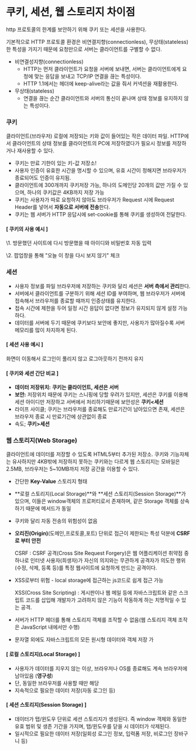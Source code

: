 # 쿠키, 세션, 웹 스토리지 차이점

http 프로토콜의 한계를 보안하기 위해 쿠키 또는 세션을 사용한다.

기본적으로 HTTP 프로토콜 환경은 비연결지향(connectionless), 무상태(stateless)한 특성을 가지기 때문에 요청만으로 서버는 클라이언트를 구별할 수 없다.

- 비연결성지향(connectionless)
  - HTTP는 먼저 클라이언트가 요청을 서버에 보내면, 서버는 클라이언트에게 요청에 맞는 응답을 보내고 TCP/IP 연결을 끊는 특성이다.
  - HTTP 1.1에서는 헤더에 keep-alive라는 값을 줘서 커넥션을 재활용한다.
- 무상태(stateless)
  - 연결을 끊는 순간 클라이언트와 서버의 통신이 끝나며 상태 정보를 유지하지 않는 특성이다.

### **쿠키**

클라이언트(브라우저) 로컬에 저장되는 키와 값이 들어있는 작은 데이터 파일. HTTP에서 클라이언트의 상태 정보를 클라이언트의 PC에 저장하였다가 필요시 정보를 저장하거나 재사용할 수 있다.

- 쿠키는 만료 기한이 있는 키-값 저장소!
- 사용자 인증이 유효한 시간을 명시할 수 있으며, 유효 시간이 정해지면 브라우저가 종료되어도 인증이 유지됨.
- 클라이언트에 300개까지 쿠키저장 가능, 하나의 도메인당 20개의 값만 가질 수 있으며, 하나의 쿠키값은 4KB까지 저장 가능
- 쿠키는 사용자가 따로 요청하지 않아도 브라우저가 Request 시에 Request Header를 넣어서 **자동으로 서버에 전송**한다.
- 쿠키는 웹 서버가 HTTP 응답시에 set-cookie를 통해 쿠키를 생성하여 전달한다.



#### **[ 쿠키의 사용 예시 ]**

\1. 방문했던 사이트에 다시 방문했을 때 아이디와 비밀번호 자동 입력

\2. 팝업창을 통해 "오늘 이 창을 다시 보지 않기" 체크



### **세션**

- 사용자 정보를 파일 브라우저에 저장하는 쿠키와 달리 세션은 **서버 측에서 관리**한다.
- 서버에서 클라이언트를 구분하기 위해 세션 ID를 부여하며, 웹 브라우저가 서버에 접속해서 브라우저를 종료할 때까지 인증상태를 유지한다.
- 접속 시간에 제한을 두어 일정 시간 응답이 없다면 정보가 유지되지 않게 설정 가능하다.
- 데이터를 서버에 두기 때문에 쿠키보다 보안에 좋지만, 사용자가 많아질수록 서버 메모리를 많이 차지하게 된다.

#### **[ 세션 사용 예시 ]**

화면이 이동해서 로그인이 풀리지 않고 로그아웃하기 전까지 유지

#### **[ 쿠키와 세션 간단 비교 ]**

- **데이터 저장위치:** **쿠키는 클라이언트, 세션은 서버**
- **보안:** 저장위치 때문에 쿠키는 스니핑에 당할 우려가 있지만, 세션은 쿠키를 이용해 세션 아이디만 저장하고 서버에서 처리하기때문에 보안성은 **쿠키<세션**
- 라이프 사이클; 쿠키는 브라우저를 종료해도 만료기간이 남아있으면 존재, 세션은 브라우저 종료 시 만료기간에 상관없이 종료
- 속도; **쿠키>세션**

### **웹 스토리지(Web Storage)**

클라이언트에 데이터를 저장할 수 있도록 HTML5부터 추가된 저장소. 쿠키와 기능자체는 유사하지만 4KB밖에 저장하지 못하는 쿠키와는 다르게 웹 스토리지는 모바일은 2.5MB, 브라우저는 5~10MB까지 저장 공간을 이용할 수 있다.

- 간단한 **Key-Value** 스토리지 형태

- **로컬 스토리지(Local Storage)**와 **세션 스토리지(Session Storage)**가 있으며, 이들은 window객체의 프로퍼티로서 존재하며, 같은 Storage 객체를 상속하기 때문에 메서드가 동일

- 쿠키와 달리 자동 전송의 위험성이 없음

- **오리진(Origin)**(도메인,프로토콜,포트) 단위로 접근이 제한되는 특성 덕분에 **CSRF로 부터 안전**

  CSRF : CSRF 공격(Cross Site Request Forgery)은 웹 어플리케이션 취약점 중 하나로 인터넷 사용자(희생자)가 자신의 의지와는 무관하게 공격자가 의도한 행위(수정, 삭제, 등록 등)를 특정 웹사이트에 요청하게 만드는 공격이다.

- XSS로부터 위험 - local storage에 접근하는 js코드로 쉽게 접근 가능﻿

  XSS(Cross Site Scripting) : 게시판이나 웹 메일 등에 자바스크립트와 같은 스크립트 코드를 삽입해 개발자가 고려하지 않은 기능이 작동하게 하는 치명적일 수 있는 공격.

- 서버가 HTTP 헤더를 통해 스토리지 객체를 조작할 수 없음(웹 스토리지 객체 조작은 JavaScript 내에서만 수행)

- 문자열 외에도 자바스크립트의 모든 원시형 데이터와 객체 저장 가

#### **[ 로컬 스토리지(Local Storage) ]**﻿

- 사용자가 데이터를 지우지 않는 이상, 브라우저나 OS를 종료해도 계속 브라우저에 남아있음 (**영구성**)
- 단, 동일한 브라우저를 사용할 때만 해당
- 지속적으로 필요한 데이터 저장(자동 로그인 등)

#### **[ 세션 스토리지(Session Storage)﻿ ]**

- 데이터가 탭/윈도우 단위로 세션 스토리지가 생성된다. 즉 window 객체와 동일한 유효 범위 및 생존 기간을 가지며, 탭/윈도우를 닫을 시 데이터가 삭제된다.
- 일시적으로 필요한 데이터 저장(일회성 로그인 정보, 입력폼 저장, 비로그인 장바구니 등)